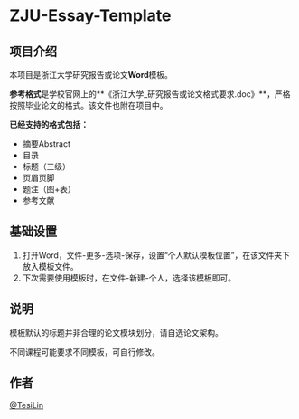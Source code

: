# ZJU-Essay-Template

## 项目介绍

本项目是浙江大学研究报告或论文**Word**模板。

**参考格式**是学校官网上的**《浙江大学_研究报告或论文格式要求.doc》**，严格按照毕业论文的格式。该文件也附在项目中。

**已经支持的格式包括：**

- 摘要Abstract
- 目录
- 标题（三级）
- 页眉页脚
- 题注（图+表）
- 参考文献

## 基础设置

1. 打开Word，文件-更多-选项-保存，设置“个人默认模板位置”，在该文件夹下放入模板文件。
2. 下次需要使用模板时，在文件-新建-个人，选择该模板即可。

## 说明

模板默认的标题并非合理的论文模块划分，请自选论文架构。

不同课程可能要求不同模板，可自行修改。

## 作者

[@TesiLin](https://github.com/TesiLin)
